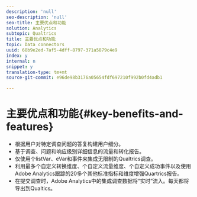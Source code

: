 ```yaml
---
description: 'null'
seo-description: 'null'
seo-title: 主要优点和功能
solution: Analytics
subtopic: Qualtrics
title: 主要优点和功能
topic: Data connectors
uuid: 68b9e2ed-7af5-4dff-8797-371a5879c4e9
index: y
internal: n
snippet: y
translation-type: tm+mt
source-git-commit: e96de98b3176a05654fdf697210f992b0fd4adb1

---
```



# 主要优点和功能{#key-benefits-and-features}

* 根据用户对特定调查问题的答复构建用户细分。
* 基于调查、问题和响应级别详细信息的流量和转化报告。
* 仅使用个listVar、eVar和事件来集成无限制的Qualtrics调查。
* 利用最多个自定义转换维度、个自定义流量维度、个自定义成功事件以及使用Adobe Analytics跟踪的20多个其他标准指标和维度增强Quartrics报告。
* 在提交调查时，Adobe Analytics中的集成调查数据将“实时”流入。每天都将导出到Qualtics。

